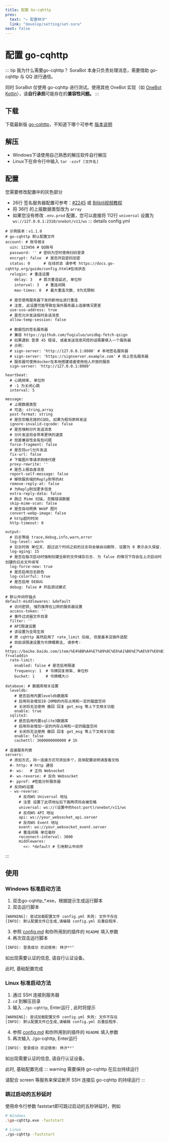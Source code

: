 ```yaml
---
title: 配置 Go-cqhttp
prev:
  text: "← 配置林汐"
  link: "develop/setting/set-sora"
next: false
---
```


# 配置 go-cqhttp
::: tip 我为什么需要go-cqhttp？
SoraBot 本身只负责处理消息，需要借助 go-cqhttp 与 QQ 进行通信。  

同时 SoraBot 仅使用 go-cqhttp 进行测试。使用其他 OneBot 实现（如 [OneBot Kotlin](https://github.com/yyuueexxiinngg/onebot-kotlin)），请**自行承担**可能存在的**兼容性问题。**
:::

## 下载
下载最新版 [go-cqhttp](https://github.com/Mrs4s/go-cqhttp/releases)，不知道下哪个可参考 [版本说明](https://docs.go-cqhttp.org/guide/quick_start.html#%E5%9F%BA%E7%A1%80%E6%95%99%E7%A8%8B)

## 解压
* Windows下请使用自己熟悉的解压软件自行解压
* Linux下在命令行中输入 `tar -xzvf [文件名]`

## 配置
您需要修改配置中的灰色部分
* 26行 签名服务器配置可参考：[#2245](https://github.com/Mrs4s/go-cqhttp/discussions/2245) 或 [Bilibili视频教程](https://www.bilibili.com/video/BV1nu411h7bS/?share_source=copy_web&vd_source=2b607adeb8e16af6519b5c3856756355)
* 将 36行 的上报数据类型改为 `array`
* 如果您没有修改 `.env.prod` 配置，您可以直接将 112行 `universal` 设置为 ` ws://127.0.0.1:2310/onebot/v11/ws`
::: details config.yml
```yaml{4,5,26,36,112}
# 示例版本：v1.1.0
# go-cqhttp 默认配置文件
account: # 账号相关
  uin: 123456 # QQ账号
  password: '' # 密码为空时使用扫码登录
  encrypt: false  # 是否开启密码加密
  status: 0      # 在线状态 请参考 https://docs.go-cqhttp.org/guide/config.html#在线状态
  relogin: # 重连设置
    delay: 3   # 首次重连延迟, 单位秒
    interval: 3   # 重连间隔
    max-times: 0  # 最大重连次数, 0为无限制

  # 是否使用服务器下发的新地址进行重连
  # 注意, 此设置可能导致在海外服务器上连接情况更差
  use-sso-address: true
  # 是否允许发送临时会话消息
  allow-temp-session: false

  # 数据包的签名服务器
  # 兼容 https://github.com/fuqiuluo/unidbg-fetch-qsign
  # 如果遇到 登录 45 错误, 或者发送信息风控的话需要填入一个服务器
  # 示例:
  # sign-server: 'http://127.0.0.1:8080' # 本地签名服务器
  # sign-server: 'https://signserver.example.com' # 线上签名服务器
  # 服务器可使用docker在本地搭建或者使用他人开放的服务
  sign-server: 'http://127.0.0.1:8080'

heartbeat:
  # 心跳频率, 单位秒
  # -1 为关闭心跳
  interval: 5

message:
  # 上报数据类型
  # 可选: string,array
  post-format: string
  # 是否忽略无效的CQ码, 如果为假将原样发送
  ignore-invalid-cqcode: false
  # 是否强制分片发送消息
  # 分片发送将会带来更快的速度
  # 但是兼容性会有些问题
  force-fragment: false
  # 是否将url分片发送
  fix-url: false
  # 下载图片等请求网络代理
  proxy-rewrite: ''
  # 是否上报自身消息
  report-self-message: false
  # 移除服务端的Reply附带的At
  remove-reply-at: false
  # 为Reply附加更多信息
  extra-reply-data: false
  # 跳过 Mime 扫描, 忽略错误数据
  skip-mime-scan: false
  # 是否自动转换 WebP 图片
  convert-webp-image: false
  # http超时时间
  http-timeout: 0

output:
  # 日志等级 trace,debug,info,warn,error
  log-level: warn
  # 日志时效 单位天. 超过这个时间之前的日志将会被自动删除. 设置为 0 表示永久保留.
  log-aging: 15
  # 是否在每次启动时强制创建全新的文件储存日志. 为 false 的情况下将会在上次启动时创建的日志文件续写
  log-force-new: true
  # 是否启用日志颜色
  log-colorful: true
  # 是否启用 DEBUG
  debug: false # 开启调试模式

# 默认中间件锚点
default-middlewares: &default
  # 访问密钥, 强烈推荐在公网的服务器设置
  access-token: ''
  # 事件过滤器文件目录
  filter: ''
  # API限速设置
  # 该设置为全局生效
  # 原 cqhttp 虽然启用了 rate_limit 后缀, 但是基本没插件适配
  # 目前该限速设置为令牌桶算法, 请参考:
  # https://baike.baidu.com/item/%E4%BB%A4%E7%89%8C%E6%A1%B6%E7%AE%97%E6%B3%95/6597000?fr=aladdin
  rate-limit:
    enabled: false # 是否启用限速
    frequency: 1  # 令牌回复频率, 单位秒
    bucket: 1     # 令牌桶大小

database: # 数据库相关设置
  leveldb:
    # 是否启用内置leveldb数据库
    # 启用将会增加10-20MB的内存占用和一定的磁盘空间
    # 关闭将无法使用 撤回 回复 get_msg 等上下文相关功能
    enable: true
  sqlite3:
    # 是否启用内置sqlite3数据库
    # 启用将会增加一定的内存占用和一定的磁盘空间
    # 关闭将无法使用 撤回 回复 get_msg 等上下文相关功能
    enable: false
    cachettl: 3600000000000 # 1h

# 连接服务列表
servers:
  # 添加方式，同一连接方式可添加多个，具体配置说明请查看文档
  #- http: # http 通信
  #- ws:   # 正向 Websocket
  #- ws-reverse: # 反向 Websocket
  #- pprof: #性能分析服务器
  # 反向WS设置
  - ws-reverse:
      # 反向WS Universal 地址
      # 注意 设置了此项地址后下面两项将会被忽略
      universal: ws://(设置中的host:port)/onebot/v11/ws
      # 反向WS API 地址
      api: ws://your_websocket_api.server
      # 反向WS Event 地址
      event: ws://your_websocket_event.server
      # 重连间隔 单位毫秒
      reconnect-interval: 3000
      middlewares:
        <<: *default # 引用默认中间件
```
:::

## 使用
### Windows 标准启动方法
1. 双击go-cqhttp_*.exe，根据提示生成运行脚本
2. 双击运行脚本
```txt
[WARNING]: 尝试加载配置文件 config.yml 失败: 文件不存在
[INFO]: 默认配置文件已生成,请编辑 config.yml 后重启程序.
```
3. 参照 [config.md](https://github.com/ishkong/go-cqhttp-docs/blob/main/docs/guide/config.md) 和你所用到的插件的 `README` 填入参数
4. 再次双击运行脚本
```txt
[INFO]: 登录成功 欢迎使用: 林汐ᴮᴼᵀ
```
如出现需要认证的信息, 请自行认证设备。

此时, 基础配置完成

### Linux 标准启动方法
1. 通过 SSH 连接到服务器
2. `cd` 到解压目录
3. 输入 `./go-cqhttp`, Enter运行 , 此时将提示
```txt
[WARNING]: 尝试加载配置文件 config.yml 失败: 文件不存在
[INFO]: 默认配置文件已生成,请编辑 config.yml 后重启程序.
```
4. 参照 [config.md](https://github.com/ishkong/go-cqhttp-docs/blob/main/docs/guide/config.md) 和你所用到的插件的 `README` 填入参数
5. 再次输入 ./go-cqhttp, Enter运行
```txt
[INFO]: 登录成功 欢迎使用: 林汐ᴮᴼᵀ
```
如出现需要认证的信息, 请自行认证设备。

此时, 基础配置完成
::: warning 
需要保持 go-cqhttp 在后台持续运行

请配合 screen 等服务来保证断开 SSH 连接后 go-cqhttp 的持续运行
:::



### 跳过启动的五秒延时
使用命令行参数 faststart即可跳过启动的五秒钟延时，例如
```bash
# Windows
.\go-cqhttp.exe -faststart

# Linux
./go-cqhttp -faststart
```
